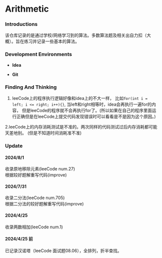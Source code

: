 # Arithmetic

### Introductions

该仓库记录的是通过学校/网络学习到的算法。多数算法题及相关出自力扣（大概）。旨在练习并记录一些基本的算法。

### Development Environments

- **Idea**

- **Git**

### Finding And Thinking

1. leeCode上的程序执行逻辑好像和idea上的不大一样，
比如`for(int i = left; i <= right; i++){}`,
当left和right相等时，idea会再执行一遍for的内容，
但是leeCode的程序就不会再执行for了。(所以如果在自己的程序里面运行正确但是在leeCode上提交代码发现错误时可以看看是不是因为这个原因。)

2.leeCode上的内存消耗测试是不准的。两次同样的代码测试过后内存消耗都可能天差地别。
(但是不知道时间消耗准不准)
### Update

#### 2024/8/1

收录原地移除元素(leeCode num.27)<br>
根据较好题解重写代码(improve)

#### 2024/7/31

收录二分法(leeCode num.705)<br>
根据二分法的较好题解重写代码(improve)

#### 2024/4/25

收录两数相加(leeCode num.1)

#### 2024/4/25 前

已记录汉诺塔（leeCode 面试题08.06），全排列，折半查找。
